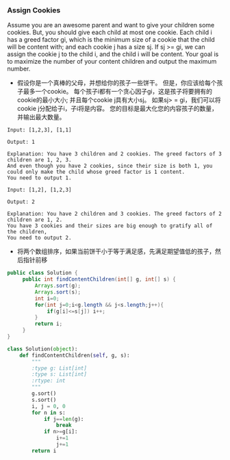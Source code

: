 ### Assign Cookies

Assume you are an awesome parent and want to give your children some cookies. But, you should give each child at most one cookie. Each child i has a greed factor gi, which is the minimum size of a cookie that the child will be content with; and each cookie j has a size sj. If sj >= gi, we can assign the cookie j to the child i, and the child i will be content. Your goal is to maximize the number of your content children and output the maximum number.

* 假设你是一个真棒的父母，并想给你的孩子一些饼干。 但是，你应该给每个孩子最多一个cookie。 每个孩子i都有一个贪心因子gi，这是孩子将要拥有的cookie的最小大小; 并且每个cookie j具有大小sj。 如果sj> = gi，我们可以将cookie j分配给子i，子i将是内容。 您的目标是最大化您的内容孩子的数量，并输出最大数量。

```
Input: [1,2,3], [1,1]

Output: 1

Explanation: You have 3 children and 2 cookies. The greed factors of 3 children are 1, 2, 3. 
And even though you have 2 cookies, since their size is both 1, you could only make the child whose greed factor is 1 content.
You need to output 1.
```
```
Input: [1,2], [1,2,3]

Output: 2

Explanation: You have 2 children and 3 cookies. The greed factors of 2 children are 1, 2. 
You have 3 cookies and their sizes are big enough to gratify all of the children, 
You need to output 2.
```
* 将两个数组排序，如果当前饼干小于等于满足感，先满足期望值低的孩子，然后指针前移
``` java
public class Solution {
     public int findContentChildren(int[] g, int[] s) {
         Arrays.sort(g);
         Arrays.sort(s);
         int i=0;
         for(int j=0;i<g.length && j<s.length;j++){
             if(g[i]<=s[j]) i++;
         }
         return i;
     }
}
```
``` python
class Solution(object):
    def findContentChildren(self, g, s):
        """
        :type g: List[int]
        :type s: List[int]
        :rtype: int
        """
        g.sort()
        s.sort()
        i, j = 0, 0
        for n in s:
            if j==len(g):
                break
            if n>=g[i]:
                i+=1
                j+=1
        return i
                
```